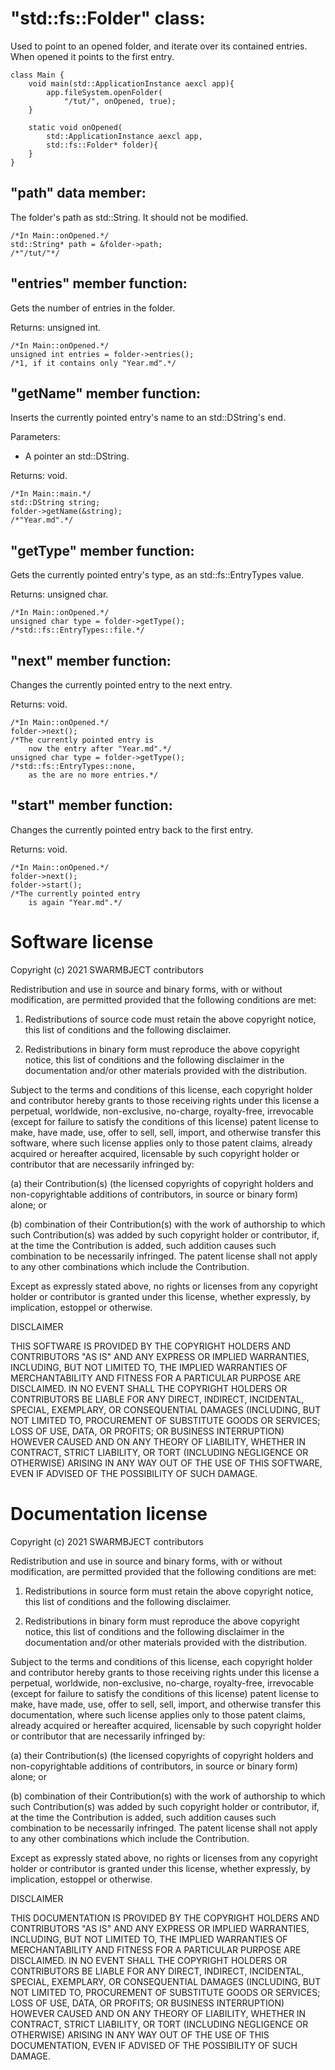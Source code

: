 # "std::fs::Folder" class:

Used to point to an opened folder, and 
iterate over its contained entries. When 
opened it points to the first entry.

```
class Main {
	void main(std::ApplicationInstance aexcl app){
		app.fileSystem.openFolder(
			"/tut/", onOpened, true);
	}
	
	static void onOpened(
		std::ApplicationInstance aexcl app,
		std::fs::Folder* folder){
	}
}
```

## "path" data member:

The folder's path as std::String.
It should not be modified.

```
/*In Main::onOpened.*/
std::String* path = &folder->path;
/*"/tut/"*/
```

## "entries" member function:

Gets the number of entries in the folder.

Returns: unsigned int.

```
/*In Main::onOpened.*/
unsigned int entries = folder->entries();
/*1, if it contains only "Year.md".*/
```

## "getName" member function:

Inserts the currently pointed entry's 
name to an std::DString's end.

Parameters:
* A pointer an std::DString.

Returns: void.

```
/*In Main::main.*/
std::DString string;
folder->getName(&string);
/*"Year.md".*/
```

## "getType" member function:

Gets the currently pointed entry's type, 
as an std::fs::EntryTypes value.

Returns: unsigned char.

```
/*In Main::onOpened.*/
unsigned char type = folder->getType();
/*std::fs::EntryTypes::file.*/
```

## "next" member function:

Changes the currently pointed 
entry to the next entry.

Returns: void.

```
/*In Main::onOpened.*/
folder->next();
/*The currently pointed entry is 
	now the entry after "Year.md".*/
unsigned char type = folder->getType();
/*std::fs::EntryTypes::none, 
	as the are no more entries.*/
```

## "start" member function:

Changes the currently pointed 
entry back to the first entry.

Returns: void.

```
/*In Main::onOpened.*/
folder->next();
folder->start();
/*The currently pointed entry 
	is again "Year.md".*/
```

# Software license

Copyright (c) 2021 SWARMBJECT contributors

Redistribution and use in source and binary forms,
with or without modification, are permitted
provided that the following conditions are met:

1. Redistributions of source code must
retain the above copyright notice, this list
of conditions and the following disclaimer.

2. Redistributions in binary form must
reproduce the above copyright notice,
this list of conditions and the following 
disclaimer in the documentation and/or other 
materials provided with the distribution.

Subject to the terms and conditions of this
license, each copyright holder and contributor
hereby grants to those receiving rights under this
license a perpetual, worldwide, non-exclusive,
no-charge, royalty-free, irrevocable (except for
failure to satisfy the conditions of this license)
patent license to make, have made, use, offer to
sell, sell, import, and otherwise transfer this
software, where such license applies only to
those patent claims, already acquired or hereafter
acquired, licensable by such copyright holder or
contributor that are necessarily infringed by:

(a) their Contribution(s) (the licensed
copyrights of copyright holders and
non-copyrightable additions of contributors,
in source or binary form) alone; or

(b) combination of their Contribution(s)
with the work of authorship to which such
Contribution(s) was added by such copyright
holder or contributor, if, at the time the
Contribution is added, such addition causes
such combination to be necessarily infringed.
The patent license shall not apply to any other
combinations which include the Contribution.

Except as expressly stated above, no rights or
licenses from any copyright holder or contributor
is granted under this license, whether expressly,
by implication, estoppel or otherwise.

DISCLAIMER

THIS SOFTWARE IS PROVIDED BY THE COPYRIGHT HOLDERS
AND CONTRIBUTORS "AS IS" AND ANY EXPRESS OR
IMPLIED WARRANTIES, INCLUDING, BUT NOT LIMITED TO,
THE IMPLIED WARRANTIES OF MERCHANTABILITY AND
FITNESS FOR A PARTICULAR PURPOSE ARE DISCLAIMED.
IN NO EVENT SHALL THE COPYRIGHT HOLDERS OR
CONTRIBUTORS BE LIABLE FOR ANY DIRECT, INDIRECT,
INCIDENTAL, SPECIAL, EXEMPLARY, OR CONSEQUENTIAL
DAMAGES (INCLUDING, BUT NOT LIMITED TO,
PROCUREMENT OF SUBSTITUTE GOODS OR SERVICES;
LOSS OF USE, DATA, OR PROFITS; OR BUSINESS
INTERRUPTION) HOWEVER CAUSED AND ON ANY THEORY OF
LIABILITY, WHETHER IN CONTRACT, STRICT LIABILITY,
OR TORT (INCLUDING NEGLIGENCE OR OTHERWISE)
ARISING IN ANY WAY OUT OF THE USE OF THIS
SOFTWARE, EVEN IF ADVISED OF THE POSSIBILITY OF
SUCH DAMAGE.

# Documentation license

Copyright (c) 2021 SWARMBJECT contributors

Redistribution and use in source and binary forms,
with or without modification, are permitted
provided that the following conditions are met:

1. Redistributions in source form must
retain the above copyright notice, this list
of conditions and the following disclaimer.

2. Redistributions in binary form must
reproduce the above copyright notice,
this list of conditions and the following 
disclaimer in the documentation and/or other 
materials provided with the distribution.

Subject to the terms and conditions of this
license, each copyright holder and contributor
hereby grants to those receiving rights under this
license a perpetual, worldwide, non-exclusive,
no-charge, royalty-free, irrevocable (except for
failure to satisfy the conditions of this license)
patent license to make, have made, use, offer to
sell, sell, import, and otherwise transfer this
documentation, where such license applies only to
those patent claims, already acquired or hereafter
acquired, licensable by such copyright holder or
contributor that are necessarily infringed by:

(a) their Contribution(s) (the licensed
copyrights of copyright holders and
non-copyrightable additions of contributors,
in source or binary form) alone; or

(b) combination of their Contribution(s)
with the work of authorship to which such
Contribution(s) was added by such copyright
holder or contributor, if, at the time the
Contribution is added, such addition causes
such combination to be necessarily infringed.
The patent license shall not apply to any other
combinations which include the Contribution.

Except as expressly stated above, no rights or
licenses from any copyright holder or contributor
is granted under this license, whether expressly,
by implication, estoppel or otherwise.

DISCLAIMER

THIS DOCUMENTATION IS PROVIDED BY THE COPYRIGHT HOLDERS
AND CONTRIBUTORS "AS IS" AND ANY EXPRESS OR
IMPLIED WARRANTIES, INCLUDING, BUT NOT LIMITED TO,
THE IMPLIED WARRANTIES OF MERCHANTABILITY AND
FITNESS FOR A PARTICULAR PURPOSE ARE DISCLAIMED.
IN NO EVENT SHALL THE COPYRIGHT HOLDERS OR
CONTRIBUTORS BE LIABLE FOR ANY DIRECT, INDIRECT,
INCIDENTAL, SPECIAL, EXEMPLARY, OR CONSEQUENTIAL
DAMAGES (INCLUDING, BUT NOT LIMITED TO,
PROCUREMENT OF SUBSTITUTE GOODS OR SERVICES;
LOSS OF USE, DATA, OR PROFITS; OR BUSINESS
INTERRUPTION) HOWEVER CAUSED AND ON ANY THEORY OF
LIABILITY, WHETHER IN CONTRACT, STRICT LIABILITY,
OR TORT (INCLUDING NEGLIGENCE OR OTHERWISE)
ARISING IN ANY WAY OUT OF THE USE OF THIS
DOCUMENTATION, EVEN IF ADVISED OF THE POSSIBILITY OF
SUCH DAMAGE.